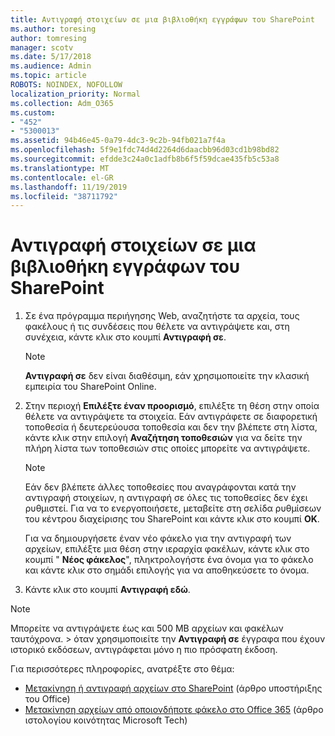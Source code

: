 ```yaml
---
title: Αντιγραφή στοιχείων σε μια βιβλιοθήκη εγγράφων του SharePoint
ms.author: toresing
author: tomresing
manager: scotv
ms.date: 5/17/2018
ms.audience: Admin
ms.topic: article
ROBOTS: NOINDEX, NOFOLLOW
localization_priority: Normal
ms.collection: Adm_O365
ms.custom:
- "452"
- "5300013"
ms.assetid: 94b46e45-0a79-4dc3-9c2b-94fb021a7f4a
ms.openlocfilehash: 5f9e1fdc74d4d2264d6daacbb96d03cd1b98bd82
ms.sourcegitcommit: efdde3c24a0c1adfb8b6f5f59dcae435fb5c53a8
ms.translationtype: MT
ms.contentlocale: el-GR
ms.lasthandoff: 11/19/2019
ms.locfileid: "38711792"
---
```

# <a name="copy-items-in-a-sharepoint-document-library"></a>Αντιγραφή στοιχείων σε μια βιβλιοθήκη εγγράφων του SharePoint

1. Σε ένα πρόγραμμα περιήγησης Web, αναζητήστε τα αρχεία, τους φακέλους ή τις συνδέσεις που θέλετε να αντιγράψετε και, στη συνέχεια, κάντε κλικ στο κουμπί **Αντιγραφή σε**.

    > [!NOTE]
    > **Αντιγραφή σε** δεν είναι διαθέσιμη, εάν χρησιμοποιείτε την κλασική εμπειρία του SharePoint Online.
  
2. Στην περιοχή **Επιλέξτε έναν προορισμό**, επιλέξτε τη θέση στην οποία θέλετε να αντιγράψετε τα στοιχεία. Εάν αντιγράφετε σε διαφορετική τοποθεσία ή δευτερεύουσα τοποθεσία και δεν την βλέπετε στη λίστα, κάντε κλικ στην επιλογή **Αναζήτηση τοποθεσιών** για να δείτε την πλήρη λίστα των τοποθεσιών στις οποίες μπορείτε να αντιγράψετε.

    > [!NOTE]
    > Εάν δεν βλέπετε άλλες τοποθεσίες που αναγράφονται κατά την αντιγραφή στοιχείων, η αντιγραφή σε όλες τις τοποθεσίες δεν έχει ρυθμιστεί. Για να το ενεργοποιήσετε, μεταβείτε στη σελίδα ρυθμίσεων του κέντρου διαχείρισης του SharePoint και κάντε κλικ στο κουμπί **OK**.
  
    Για να δημιουργήσετε έναν νέο φάκελο για την αντιγραφή των αρχείων, επιλέξτε μια θέση στην ιεραρχία φακέλων, κάντε κλικ στο κουμπί " **Νέος φάκελος**", πληκτρολογήστε ένα όνομα για το φάκελο και κάντε κλικ στο σημάδι επιλογής για να αποθηκεύσετε το όνομα.

3. Κάντε κλικ στο κουμπί **Αντιγραφή εδώ**.

> [!NOTE]
> Μπορείτε να αντιγράψετε έως και 500 MB αρχείων και φακέλων ταυτόχρονα. > όταν χρησιμοποιείτε την **Αντιγραφή σε** έγγραφα που έχουν ιστορικό εκδόσεων, αντιγράφεται μόνο η πιο πρόσφατη έκδοση.
  
Για περισσότερες πληροφορίες, ανατρέξτε στο θέμα:

 - [Μετακίνηση ή αντιγραφή αρχείων στο SharePoint](https://support.office.com/article/move-or-copy-files-in-sharepoint-00e2f483-4df3-46be-a861-1f5f0c1a87bc) (άρθρο υποστήριξης του Office)
 - [Μετακίνηση αρχείων από οποιονδήποτε φάκελο στο Office 365](https://techcommunity.microsoft.com/t5/Microsoft-SharePoint-Blog/Now-move-files-anywhere-in-Office-365-SharePoint-and-OneDrive/ba-p/146973) (άρθρο ιστολογίου κοινότητας Microsoft Tech)   